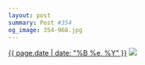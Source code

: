 ```yaml
---
layout: post
summary: Post #354
og_image: 354-968.jpg
---
```


<p>
  <time><a href="/354">{{ page.date | date: "%B %e, %Y" }}</a></time>
  <a href="/354"><img src="{{ site.assets_url }}/354-484.jpg" srcset="{{ site.assets_url }}/354-968.jpg 968w, {{ site.assets_url }}/354-726.jpg 726w, {{ site.assets_url }}/354-484.jpg 484w, {{ site.assets_url }}/354-242.jpg 242w" sizes="(min-width: 700px) 50vw, calc(100vw - 2rem)" /></a>
</p>
